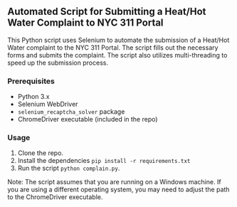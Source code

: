 ## Automated Script for Submitting a Heat/Hot Water Complaint to NYC 311 Portal

This Python script uses Selenium to automate the submission of a Heat/Hot Water complaint to the NYC 311 Portal. The script fills out the necessary forms and submits the complaint. The script also utilizes multi-threading to speed up the submission process.

### Prerequisites

- Python 3.x
- Selenium WebDriver
- `selenium_recaptcha_solver` package
- ChromeDriver executable (included in the repo)

### Usage

1. Clone the repo.
3. Install the dependencies `pip install -r requirements.txt` 
4. Run the script `python complain.py`.

Note: The script assumes that you are running on a Windows machine. If you are using a different operating system, you may need to adjust the path to the ChromeDriver executable.

